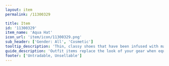 ```yaml
---
layout: item
permalink: /11300329

title: Item
id: '11300329'
item_name: 'Aqua Hat'
icon_url: 'item/icon/11300329.png'
sub_header: ['Gender: All', 'Cosmetic']
tooltip_description: 'Thin, classy shoes that have been infused with magical power.'
guide_description: 'Outfit items replace the look of your gear when equipped.'
footer: ['Untradable, Unsellable']
---
```

